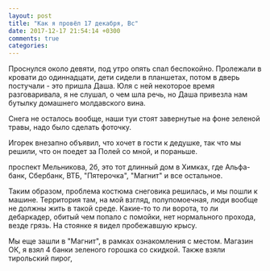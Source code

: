 ```yaml
---
layout: post
title: "Как я провёл 17 декабря, Вс"
date: 2017-12-17 21:54:14 +0300
comments: true
categories: 
---
```

Проснулся около девяти, под утро опять спал беспокойно. Пролежали в кровати до одиннадцати, дети сидели в планшетах, потом в дверь постучали - это пришла Даша. Юля с ней некоторое время разговаривала, я не слушал, о чем шла речь, но Даша привезла нам бутылку домашнего молдавского вина.

Снега не осталось вообще, наши туи стоят завернутые на фоне зеленой травы, надо было сделать фоточку.


Игорек внезапно объявил, что хочет в гости к дедушке, так что мы решили, что он поедет за Полей со мной, и пораньше.

проспект Мельникова, 2б, это тот длинный дом в Химках, где Альфа-банк, Сбербанк, ВТБ, "Пятерочка", "Магнит" и все остальное.

Таким образом, проблема костюма снеговика решилась, и мы пошли к машине. Территория там, на мой взгляд, полупомоечная, люди вообще не должны жить в такой среде. Какие-то то ли ворота, то ли дебаркадер, обитый чем попало с помойки, нет нормального прохода, везде грязь. На стоянке я видел пробежавшую крысу.

Мы еще зашли в "Магнит", в рамках ознакомления с местом. Магазин ОК, я взял 4 банки зеленого горошка со скидкой. Также взяли тирольский пирог,
